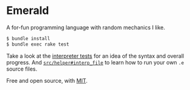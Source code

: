 # Emerald

A for-fun programming language with random mechanics I like.
```bash
$ bundle install 
$ bundle exec rake test
```
Take a look at the [interpreter tests](./test/interpreter_test.rb) for an idea of the syntax and overall progress. And [
`src/helper#interp_file`](./src/helper.rb) to learn how to run your own `.e` source files.

Free and open source, with [MIT](./license).
